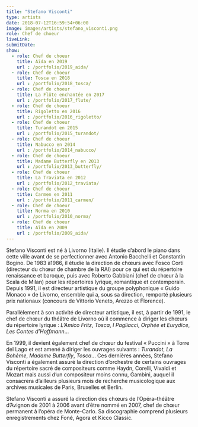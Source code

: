 ```yaml
---
title: "Stefano Visconti"
type: artists
date: 2018-07-12T16:59:54+06:00
image: images/artists/stefano_visconti.png
role: Chef de choeur
liveLink: 
submitDate: 
show:
  - role: Chef de choeur
    title: Aïda en 2019
    url : /portfolio/2019_aida/
  - role: Chef de choeur
    title: Tosca en 2018
    url : /portfolio/2018_tosca/
  - role: Chef de choeur
    title: La Flûte enchantée en 2017
    url : /portfolio/2017_flute/
  - role: Chef de choeur
    title: Rigoletto en 2016
    url : /portfolio/2016_rigoletto/
  - role: Chef de choeur
    title: Turandot en 2015
    url : /portfolio/2015_turandot/
  - role: Chef de choeur
    title: Nabucco en 2014
    url : /portfolio/2014_nabucco/
  - role: Chef de choeur
    title: Madame Butterfly en 2013
    url : /portfolio/2013_butterfly/
  - role: Chef de choeur
    title: La Traviata en 2012
    url : /portfolio/2012_traviata/
  - role: Chef de choeur
    title: Carmen en 2011
    url : /portfolio/2011_carmen/
  - role: Chef de choeur
    title: Norma en 2010
    url : /portfolio/2010_norma/
  - role: Chef de choeur
    title: Aïda en 2009
    url : /portfolio/2009_aida/
---
```


Stefano Visconti est né à Livorno (Italie). Il étudie d’abord le piano dans cette ville avant de se perfectionner avec Antonio Bacchelli et Constantin Bogino. De 1983 à1986, il étudie la direction de chœurs avec Fosco Corti (directeur du chœur de chambre de la RAI) pour ce qui est du répertoire renaissance et baroque, puis avec Roberto Gabbiani (chef de chœur à la Scala de Milan) pour les répertoires lyrique, romantique et contemporain. Depuis 1991, il est directeur artistique du groupe polyphonique « Guido Monaco » de Livorno, ensemble qui a, sous sa direction, remporté plusieurs prix nationaux (concours de Vittorio Veneto, Arezzo et Florence).

Parallèlement à son activité de directeur artistique, il est, à partir de 1991, le chef de chœur du théâtre de Livorno où il commence à diriger les chœurs du répertoire lyrique : *L’Amico Fritz*, *Tosca*, *I Pagliacci*, *Orphée et Eurydice*, *Les Contes d’Hoffmann*...

En 1999, il devient également chef de chœur du festival « Puccini » à Torre del Lago et est amené à diriger les ouvrages suivants : *Turandot*, *La Bohème*, *Madame Butterfly*, *Tosca*... Ces dernières années, Stefano Visconti a également assuré la direction d’orchestre de certains ouvrages du répertoire sacré de compositeurs comme Haydn, Corelli, Vivaldi et Mozart mais aussi d’un compositeur moins connu, Gambini, auquel il consacrera d’ailleurs plusieurs mois de recherche musicologique aux archives musicales de Paris, Bruxelles et Berlin. 

Stefano Visconti a assuré la direction des chœurs de l’Opéra–théâtre d’Avignon de 2001 à 2006 avant d’être nommé en 2007, chef de chœur permanent à l’opéra de Monte-Carlo. Sa discographie comprend plusieurs enregistrements chez Foné, Agora et Kicco Classic.

